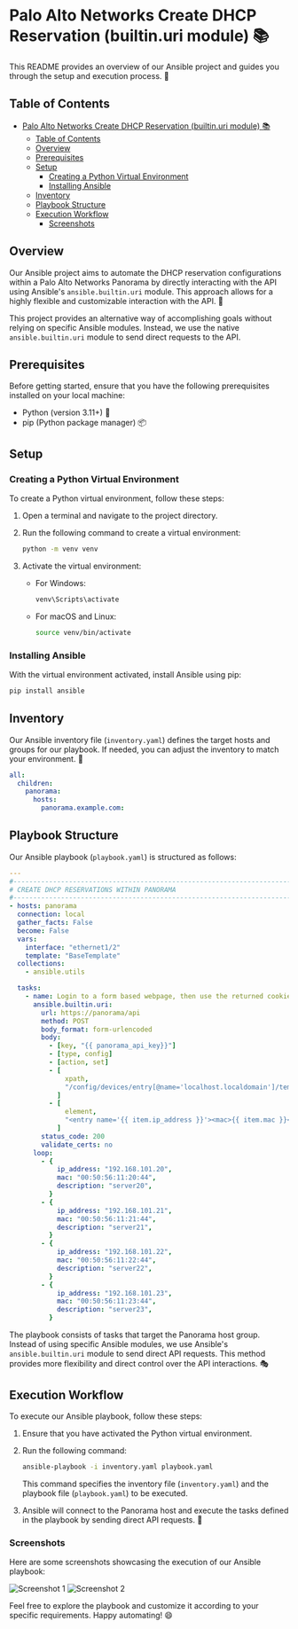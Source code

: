 # Palo Alto Networks Create DHCP Reservation (builtin.uri module) 📚

This README provides an overview of our Ansible project and guides you through the setup and execution process. 🚀

## Table of Contents

- [Palo Alto Networks Create DHCP Reservation (builtin.uri module) 📚](#palo-alto-networks-create-dhcp-reservation-builtinuri-module-)
  - [Table of Contents](#table-of-contents)
  - [Overview](#overview)
  - [Prerequisites](#prerequisites)
  - [Setup](#setup)
    - [Creating a Python Virtual Environment](#creating-a-python-virtual-environment)
    - [Installing Ansible](#installing-ansible)
  - [Inventory](#inventory)
  - [Playbook Structure](#playbook-structure)
  - [Execution Workflow](#execution-workflow)
    - [Screenshots](#screenshots)

## Overview

Our Ansible project aims to automate the DHCP reservation configurations within a Palo Alto Networks Panorama by directly interacting with the API using Ansible's `ansible.builtin.uri` module. This approach allows for a highly flexible and customizable interaction with the API. 🎯

This project provides an alternative way of accomplishing goals without relying on specific Ansible modules. Instead, we use the native `ansible.builtin.uri` module to send direct requests to the API.

## Prerequisites

Before getting started, ensure that you have the following prerequisites installed on your local machine:

- Python (version 3.11+) 🐍
- pip (Python package manager) 📦

## Setup

### Creating a Python Virtual Environment

To create a Python virtual environment, follow these steps:

1. Open a terminal and navigate to the project directory.
2. Run the following command to create a virtual environment:

   ```bash
   python -m venv venv
   ```

3. Activate the virtual environment:

   - For Windows:

     ```bash
     venv\Scripts\activate
     ```

   - For macOS and Linux:

     ```bash
     source venv/bin/activate
     ```

### Installing Ansible

With the virtual environment activated, install Ansible using pip:

```bash
pip install ansible
```

## Inventory

Our Ansible inventory file (`inventory.yaml`) defines the target hosts and groups for our playbook. If needed, you can adjust the inventory to match your environment. 📝

```yaml
all:
  children:
    panorama:
      hosts:
        panorama.example.com:
```

## Playbook Structure

Our Ansible playbook (`playbook.yaml`) is structured as follows:

```yaml
---
#------------------------------------------------------------------------
# CREATE DHCP RESERVATIONS WITHIN PANORAMA
#------------------------------------------------------------------------
- hosts: panorama
  connection: local
  gather_facts: False
  become: False
  vars:
    interface: "ethernet1/2"
    template: "BaseTemplate"
  collections:
    - ansible.utils

  tasks:
    - name: Login to a form based webpage, then use the returned cookie to access the app in later tasks
      ansible.builtin.uri:
        url: https://panorama/api
        method: POST
        body_format: form-urlencoded
        body:
          - [key, "{{ panorama_api_key}}"]
          - [type, config]
          - [action, set]
          - [
              xpath,
              "/config/devices/entry[@name='localhost.localdomain']/template/entry[@name='{{ template }}']/config/devices/entry[@name='localhost.localdomain']/network/dhcp/interface/entry[@name='{{ interface }}']/server/reserved",
            ]
          - [
              element,
              "<entry name='{{ item.ip_address }}'><mac>{{ item.mac }}</mac><description>{{ item.description }}</description></entry>",
            ]
        status_code: 200
        validate_certs: no
      loop:
        - {
            ip_address: "192.168.101.20",
            mac: "00:50:56:11:20:44",
            description: "server20",
          }
        - {
            ip_address: "192.168.101.21",
            mac: "00:50:56:11:21:44",
            description: "server21",
          }
        - {
            ip_address: "192.168.101.22",
            mac: "00:50:56:11:22:44",
            description: "server22",
          }
        - {
            ip_address: "192.168.101.23",
            mac: "00:50:56:11:23:44",
            description: "server23",
          }
```

The playbook consists of tasks that target the Panorama host group. Instead of using specific Ansible modules, we use Ansible's `ansible.builtin.uri` module to send direct API requests. This method provides more flexibility and direct control over the API interactions. 🎭

## Execution Workflow

To execute our Ansible playbook, follow these steps:

1. Ensure that you have activated the Python virtual environment.
2. Run the following command:

   ```bash
   ansible-playbook -i inventory.yaml playbook.yaml
   ```

   This command specifies the inventory file (`inventory.yaml`) and the playbook file (`playbook.yaml`) to be executed.

3. Ansible will connect to the Panorama host and execute the tasks defined in the playbook by sending direct API requests. 🚀

### Screenshots

Here are some screenshots showcasing the execution of our Ansible playbook:

![Screenshot 1](screenshots/screenshot1.png)
![Screenshot 2](screenshots/screenshot2.png)

Feel free to explore the playbook and customize it according to your specific requirements. Happy automating! 😄
